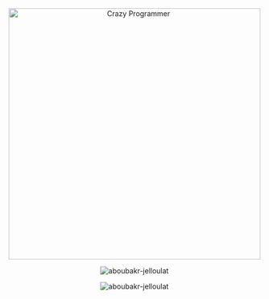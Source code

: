 

<div align="center">
  
<!-- Crazy Programmer GIF at bottom -->
  <img src="https://media.giphy.com/media/13HgwGsXF0aiGY/giphy.gif" width="500" alt="Crazy Programmer" />

<p><img align="center" src="https://github-readme-stats.vercel.app/api/top-langs/?username=aboubakr-jelloulat&langs_count=10&layout=compact&theme=radical" alt="aboubakr-jelloulat" /></p>
<p><img align="center" src="https://github-readme-stats.vercel.app/api?username=aboubakr-jelloulat&show_icons=true&theme=radical" alt="aboubakr-jelloulat" /></p>
  
  
  
</div>

